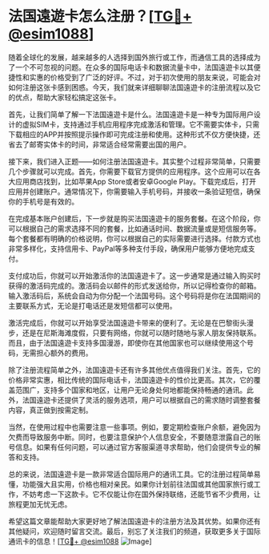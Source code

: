 # 法国遠遊卡怎么注册？[[TG💪+ @esim1088](https://t.me/s/esim1088)]

随着全球化的发展，越来越多的人选择到国外旅行或工作，而通信工具的选择成为了一个不可忽视的问题。在众多的国际电话卡和数据流量卡中，法国遠遊卡以其便捷性和实惠的价格受到了广泛的好评。不过，对于初次使用的朋友来说，可能会对如何注册这张卡感到困惑。今天，我们就来详细聊聊法国遠遊卡的注册流程以及它的优点，帮助大家轻松搞定这张卡。

首先，让我们简单了解一下法国遠遊卡是什么。法国遠遊卡是一种专为国际用户设计的虚拟SIM卡，支持通过手机应用程序完成激活和管理。它不需要实体卡，只需下载相应的APP并按照提示操作即可完成注册和使用。这种形式不仅方便快捷，还省去了邮寄实体卡的时间，非常适合经常需要出国的用户。

接下来，我们进入正题——如何注册法国遠遊卡。其实整个过程非常简单，只需要几个步骤就可以完成。首先，你需要下载官方提供的应用程序。这个应用可以在各大应用商店找到，比如苹果App Store或者安卓Google Play。下载完成后，打开应用并创建账户。通常情况下，你需要输入手机号码，并接收一条验证短信，确保你的手机号是有效的。

在完成基本账户创建后，下一步就是购买法国遠遊卡的服务套餐。在这个阶段，你可以根据自己的需求选择不同的套餐，比如通话时间、数据流量或是短信服务等。每个套餐都有明确的价格说明，你可以根据自己的实际需要进行选择。付款方式也非常多样化，支持信用卡、PayPal等多种支付手段，确保用户能够方便地完成支付。

支付成功后，你就可以开始激活你的法国遠遊卡了。这一步通常是通过输入购买时获得的激活码完成的。激活码会以邮件的形式发送给你，所以记得检查你的邮箱。输入激活码后，系统会自动为你分配一个法国号码。这个号码将是你在法国期间的主要联系方式，无论是打电话还是发短信都可以使用。

激活完成后，你就可以开始享受法国遠遊卡带来的便利了。无论是在巴黎街头漫步，还是在尼斯海滩度假，只要有网络，你就可以随时随地与家人朋友保持联系。而且，由于法国遠遊卡支持多国漫游，即使你在其他国家也可以继续使用这个号码，无需担心额外的费用。

除了注册流程简单之外，法国遠遊卡还有许多其他优点值得我们关注。首先，它的价格非常实惠，相比传统的国际电话卡，法国遠遊卡的性价比更高。其次，它的覆盖范围广，支持多个国家和地区，让用户无论身处何地都能保持畅通的通讯。此外，法国遠遊卡还提供了灵活的服务选项，用户可以根据自己的需求随时调整套餐内容，真正做到按需定制。

当然，在使用过程中也需要注意一些事项。例如，要定期检查账户余额，避免因为欠费而导致服务中断。同时，也要注意保护个人信息安全，不要随意泄露自己的账号信息。如果有任何问题，可以通过官方客服渠道寻求帮助，他们会提供专业的解答和支持。

总的来说，法国遠遊卡是一款非常适合国际用户的通讯工具。它的注册过程简单易懂，功能强大且实用，价格也相对亲民。如果你计划前往法国或其他国家旅行或工作，不妨考虑一下这款卡。它不仅能让你在国外保持联络，还能节省不少费用，让旅程更加无忧无虑。

希望这篇文章能帮助大家更好地了解法国遠遊卡的注册方法及其优势。如果你还有其他疑问，欢迎随时留言交流。最后，别忘了关注我们的频道，获取更多关于国际通讯卡的信息！[[TG💪+ @esim1088](https://t.me/s/esim1088) ![Image](https://i.postimg.cc/4NQfJmqS/Snipaste-2025-05-13-00-14-12.png)]